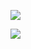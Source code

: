 ![](https://www.nta.go.jp/tmp/85fe58bd-9bd3-4144-8454-7766b0129cae/images/3530bd84c297a9f1766388d4bc959b868678a8b701545400e6d7ec38f6890458.jpg)

![](https://www.nta.go.jp/tmp/85fe58bd-9bd3-4144-8454-7766b0129cae/images/7041c16bb87d297c052038fe0c777e910753a6177a4aab61bbe430470d76840b.jpg)